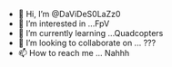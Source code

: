 - 👋 Hi, I’m @DaViDeS0LaZz0
- 👀 I’m interested in ...FpV
- 🌱 I’m currently learning ...Quadcopters 
- 💞️ I’m looking to collaborate on ... ???
- 📫 How to reach me ... Nahhh

<!---
DaViDeS0LaZz0/DaViDeS0LaZz0 is a ✨ special ✨ repository because its `README.md` (this file) appears on your GitHub profile.
You can click the Preview link to take a look at your changes.
--->
